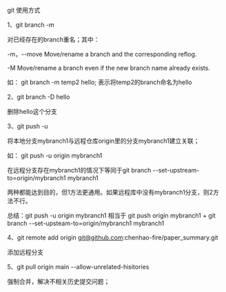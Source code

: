 git 使用方式

1、git branch -m

对已经存在的branch重名；其中：

-m，--move   Move/rename a branch and the corresponding reflog.

-M Move/rename a branch even if the new branch name already exists.

如： git branch -m temp2 hello; 表示将temp2的branch命名为hello

2、git branch -D hello

删除hello这个分支

3、git push -u

将本地分支mybranch1与远程仓库origin里的分支mybranch1建立关联；

如： git push -u origin mybranch1

在远程分支存在mybranch1的情况下等同于git branch --set-upstream-to=origin/mybranch1 mybranch1

两种都能达到目的，但1方法更通用。如果远程库中没有mybranch1分支，则2方法不行。

总结：git push -u origin mybranch1 相当于 git push origin mybranch1 + git branch --set-upsteam-to=origin/mybranch1 mybranch1

4、git remote add origin git@github.com:chenhao-fire/paper_summary.git

添加远程分支

5、git pull origin main --allow-unrelated-hisitories

强制合并，解决不相关历史提交问题；